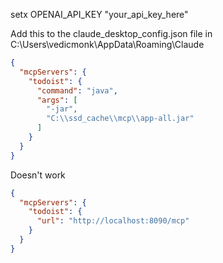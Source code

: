 setx OPENAI_API_KEY "your_api_key_here"



Add this to the claude_desktop_config.json file in C:\Users\vedicmonk\AppData\Roaming\Claude

```json
{
  "mcpServers": {
    "todoist": {
      "command": "java",
      "args": [
        "-jar",
        "C:\\ssd_cache\\mcp\\app-all.jar"
      ]
    }
  }
}
```


Doesn't work
```json
{
  "mcpServers": {
    "todoist": {
      "url": "http://localhost:8090/mcp"
    }
  }
}
```